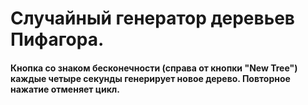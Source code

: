 # Случайный генератор деревьев Пифагора.
#### Кнопка со знаком бесконечности (справа от кнопки "New Tree") каждые четыре секунды генерирует новое дерево. Повторное нажатие отменяет цикл.